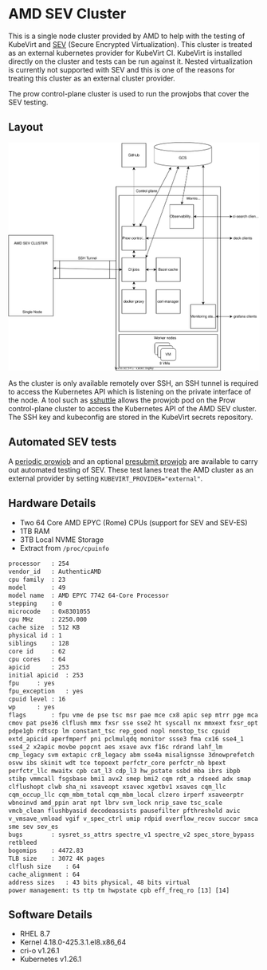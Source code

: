 # AMD SEV Cluster
This is a single node cluster provided by AMD to help with the testing of KubeVirt and [SEV](https://developer.amd.com/sev/) (Secure Encrypted Virtualization). This cluster is treated as an external kubernetes provider for KubeVirt CI. KubeVirt is installed directly on the cluster and tests can be run against it. Nested virtualization is currently not supported with SEV and this is one of the reasons for treating this cluster as an external cluster provider. 

The prow control-plane cluster is used to run the prowjobs that cover the SEV testing. 


## Layout
![infra-layout](amd-infra-layout.svg)

As the cluster is only available remotely over SSH, an SSH tunnel is required to access the Kubernetes API which is listening on the private interface of the node. A tool such as [sshuttle](https://github.com/sshuttle/sshuttle) allows the prowjob pod on the Prow control-plane cluster to access the Kubernetes API of the AMD SEV cluster. The SSH key and kubeconfig are stored in the KubeVirt secrets repository.


## Automated SEV tests
A [periodic prowjob](https://github.com/kubevirt/project-infra/blob/287514a66695bc2f06885c7d979e31e9cdece629/github/ci/prow-deploy/files/jobs/kubevirt/kubevirt/kubevirt-periodics.yaml#L629) and an optional [presubmit prowjob](https://github.com/kubevirt/project-infra/blob/287514a66695bc2f06885c7d979e31e9cdece629/github/ci/prow-deploy/files/jobs/kubevirt/kubevirt/kubevirt-presubmits.yaml#L2425) are available to carry out automated testing of SEV. These test lanes treat the AMD cluster as an external provider by setting `KUBEVIRT_PROVIDER="external"`.

## Hardware Details
- Two 64 Core AMD EPYC (Rome) CPUs (support for SEV and SEV-ES)
- 1TB RAM
- 3TB Local NVME Storage
- Extract from `/proc/cpuinfo`
```
processor	: 254
vendor_id	: AuthenticAMD
cpu family	: 23
model		: 49
model name	: AMD EPYC 7742 64-Core Processor
stepping	: 0
microcode	: 0x8301055
cpu MHz		: 2250.000
cache size	: 512 KB
physical id	: 1
siblings	: 128
core id		: 62
cpu cores	: 64
apicid		: 253
initial apicid	: 253
fpu		: yes
fpu_exception	: yes
cpuid level	: 16
wp		: yes
flags		: fpu vme de pse tsc msr pae mce cx8 apic sep mtrr pge mca cmov pat pse36 clflush mmx fxsr sse sse2 ht syscall nx mmxext fxsr_opt pdpe1gb rdtscp lm constant_tsc rep_good nopl nonstop_tsc cpuid extd_apicid aperfmperf pni pclmulqdq monitor ssse3 fma cx16 sse4_1 sse4_2 x2apic movbe popcnt aes xsave avx f16c rdrand lahf_lm cmp_legacy svm extapic cr8_legacy abm sse4a misalignsse 3dnowprefetch osvw ibs skinit wdt tce topoext perfctr_core perfctr_nb bpext perfctr_llc mwaitx cpb cat_l3 cdp_l3 hw_pstate ssbd mba ibrs ibpb stibp vmmcall fsgsbase bmi1 avx2 smep bmi2 cqm rdt_a rdseed adx smap clflushopt clwb sha_ni xsaveopt xsavec xgetbv1 xsaves cqm_llc cqm_occup_llc cqm_mbm_total cqm_mbm_local clzero irperf xsaveerptr wbnoinvd amd_ppin arat npt lbrv svm_lock nrip_save tsc_scale vmcb_clean flushbyasid decodeassists pausefilter pfthreshold avic v_vmsave_vmload vgif v_spec_ctrl umip rdpid overflow_recov succor smca sme sev sev_es
bugs		: sysret_ss_attrs spectre_v1 spectre_v2 spec_store_bypass retbleed
bogomips	: 4472.83
TLB size	: 3072 4K pages
clflush size	: 64
cache_alignment	: 64
address sizes	: 43 bits physical, 48 bits virtual
power management: ts ttp tm hwpstate cpb eff_freq_ro [13] [14]
```

## Software Details
- RHEL 8.7
- Kernel 4.18.0-425.3.1.el8.x86_64
- cri-o v1.26.1
- Kubernetes v1.26.1
